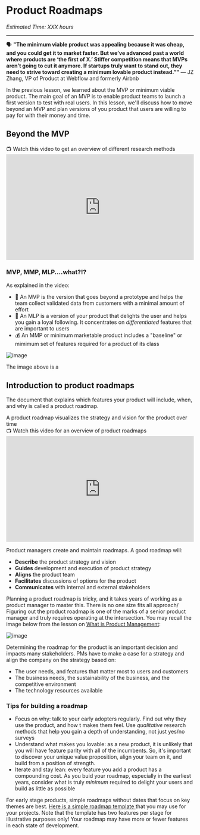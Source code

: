 # Product Roadmaps

*Estimated Time: XXX hours*

---

<aside>
  
  🗣 **"The minimum viable product was appealing because it was cheap, and you could get it to market faster. But we’ve advanced past a world where products are ‘the first of X.’ Stiffer competition means that MVPs aren’t going to cut it anymore. If startups truly want to stand out, they need to strive toward creating a minimum lovable product instead.”"** — JZ Zhang, VP of Product at Webflow and formerly Airbnb
</aside>

In the previous lesson, we learned about the MVP or minimum viable product. The main goal of an MVP is to enable product teams to launch a first version to test with real users. In this lesson, we'll discuss how to move beyond an MVP and plan versions of you product that users are willing to pay for with their money and time. 


## Beyond the MVP 

<aside> 
  📺 Watch this video to get an overview of different research methods
</aside>
<div style="position: relative; padding-bottom: 56.25%; height: 0;">
  <iframe width="560" height="315" src="https://www.youtube.com/embed/7_sFVYfatXY" title="YouTube video player" frameborder="0" allow="accelerometer; autoplay; clipboard-write; encrypted-media; gyroscope; picture-in-picture" allowfullscreen style="position: absolute; top: 0; left: 0; width: 100%; height: 100%;"
></iframe>
</div>

### MVP, MMP, MLP....what?!?

As explained in the video:
- 🚀 An MVP is the version that goes beyond a prototype and helps the team collect validated data from customers with a minimal amount of effort
- 🫶 An MLP is a version of your product that delights the user and helps you gain a loyal following. It concentrates on _differentiated_ features that are important to users
- 💰 An MMP or minimum marketable product includes a "baseline" or mimimum set of features required for a product of its class


![image](https://user-images.githubusercontent.com/1774663/218242236-8620dae7-c7ab-48be-9324-096749cc9783.png)

The image above is a 

## Introduction to product roadmaps
The document that explains which features your product will include, when, and why is called a product roadmap. 

<aside> A product roadmap visualizes the strategy and vision for the product over time
  </aside>


<aside> 
  📺 Watch this video for an overview of product roadmaps
</aside>
<div style="position: relative; padding-bottom: 56.25%; height: 0;">
  <iframe width="560" height="315" src="https://youtu.be/cZEV9CLUd2Q" title="YouTube video player" frameborder="0" allow="accelerometer; autoplay; clipboard-write; encrypted-media; gyroscope; picture-in-picture" allowfullscreen style="position: absolute; top: 0; left: 0; width: 100%; height: 100%;"
></iframe>
</div>

Product managers create and maintain roadmaps. A good roadmap will:
- **Describe** the product strategy and vision
- **Guides** development and execution of product strategy
- **Aligns** the product team  
- **Facilitates** discussions of options for the product
- **Communicates** with internal and external stakeholders


Planning a product roadmap is tricky, and it takes years of working as a product manager to master this. There is no one size fits all approach/ Figuring out the product roadmap is one of the marks of a senior product manager and truly requires operating at the intersection. You may recall the image below from the lesson on [What is Product Management](/lessons/software-team/what-is-pm):

![image](https://user-images.githubusercontent.com/1774663/218242642-00fb8dc8-f60f-4ce5-8394-88238bd356b1.png)


Determining the roadmap for the product is an important decision and impacts many stakeholders. PMs have to make a case for a strategy and align the company on the strategy based on:
- The user needs, and features that matter most to users and customers
- The business needs, the sustainability of the business, and the competitive environment
- The technology resources available 

### Tips for building a roadmap
- Focus on why: talk to your early adopters regularly. Find out why they use the product, and how t makes them feel. Use _qualitative_ research methods that help you gain a depth of understanding, not just yes/no surveys
- Understand what makes you lovable: as a new product, it is unlikely that you will have feature parity with all of the incumbents. So, it's important to discover your unique value proposition, align your team on it, and build from a position of strength. 
- Iterate and stay lean: every feature you add a product has a compounding cost. As you buid your roadmap, especially in the earliest years, consider what is truly _minimum_ required to delight your users and build as little as possible 

For early stage products, simple roadmaps without dates that focus on key themes are best. <a href="https://docs.google.com/presentation/d/1e8IXhSMGBr-EMdVvuHOlX6qfgNINvby5_FRDNIMQmZg/edit?usp=sharing" target="_blank"> Here is a simple roadmap template </a> that you may use for your projects. Note that the template has two features per stage for illustrative purposes only! Your roadmap may have more or fewer features in each state of development. 


